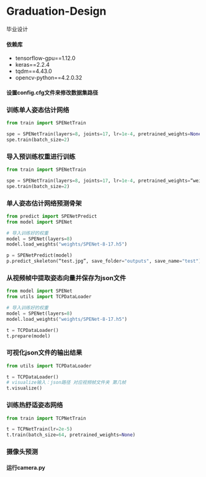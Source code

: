 # Graduation-Design
毕业设计
#### 依赖库
- tensorflow-gpu==1.12.0
- keras==2.2.4
- tqdm==4.43.0
- opencv-python==4.2.0.32

#### 设置config.cfg文件来修改数据集路径

### 训练单人姿态估计网络
~~~Python
from train import SPENetTrain

spe = SPENetTrain(layers=8, joints=17, lr=1e-4, pretrained_weights=None)
spe.train(batch_size=2)
~~~

### 导入预训练权重进行训练
~~~Python
from train import SPENetTrain

spe = SPENetTrain(layers=8, joints=17, lr=1e-4, pretrained_weights=“weights/SPENet-8-17.h5”)
spe.train(batch_size=2)
~~~

### 单人姿态估计网络预测骨架
~~~Python
from predict import SPENetPredict
from model import SPENet

# 导入训练好的权重
model = SPENet(layers=8)
model.load_weights("weights/SPENet-8-17.h5")

p = SPENetPredict(model)
p.predict_skeleton(“test.jpg”, save_folder="outputs", save_name="test")
~~~

### 从视频帧中提取姿态向量并保存为json文件

~~~Python
from model import SPENet
from utils import TCPDataLoader

# 导入训练好的权重
model = SPENet(layers=8)
model.load_weights("weights/SPENet-8-17.h5")

t = TCPDataLoader()
t.prepare(model)
~~~

### 可视化json文件的输出结果

~~~Python
from utils import TCPDataLoader

t = TCPDataLoader()
# visualize输入：json路径 对应视频帧文件夹 第几帧
t.visualize()
~~~

### 训练热舒适姿态网络

~~~Python
from train import TCPNetTrain

t = TCPNetTrain(lr=2e-5)
t.train(batch_size=64, pretrained_weights=None)
~~~

### 摄像头预测

#### 运行camera.py

